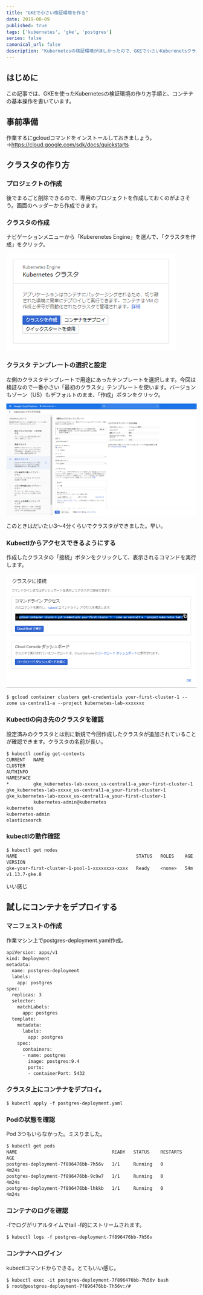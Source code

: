```yaml
---
title: "GKEで小さい検証環境を作る"
date: 2019-08-09
published: true
tags: ['kubernetes', 'gke', 'postgres']
series: false
canonical_url: false
description: "Kubernetesの検証環境がほしかったので、GKEで小さいKuberenetsクラスタを作ってみました。GCP初体験でも割と簡単にできます。"
---
```


## はじめに

この記事では、GKEを使ったKubernetesの検証環境の作り方手順と、コンテナの基本操作を書いています。

## 事前準備

作業するにgcloudコマンドをインストールしておきましょう。
→https://cloud.google.com/sdk/docs/quickstarts

## クラスタの作り方

### プロジェクトの作成
後でまるごと削除できるので、専用のプロジェクトを作成しておくのがよさそう。画面のヘッダーから作成できます。

### クラスタの作成

ナビゲーションメニューから「Kuberenetes Engine」を選んで、「クラスタを作成」をクリック。

![クラスタを作成する画面](./images/gke-create-cluster.png)

### クラスタ テンプレートの選択と設定

左側のクラスタテンプレートで用途にあったテンプレートを選択します。今回は検証なので一番小さい「最初のクラスタ」テンプレートを使います。バージョンもゾーン（US）もデフォルトのまま、「作成」ボタンをクリック。

![クラスタのテンプレートを選択します。](images/gke-select-cluster-template.png)


このときはだいたい3～4分くらいでクラスタができました。早い。

### Kubectlからアクセスできるようにする

作成したクラスタの「接続」ボタンをクリックして、表示されるコマンドを実行します。

![1565317478463](images/1565317478463.png)


```
$ gcloud container clusters get-credentials your-first-cluster-1 --zone us-central1-a --project kubernetes-lab-xxxxxxx
```

### Kubectlの向き先のクラスタを確認

設定済みのクラスタとは別に新規で今回作成したクラスタが追加されていることが確認できます。クラスタの名前が長い。

```
$ kubectl config get-contexts
CURRENT   NAME                                                           CLUSTER                                                        AUTHINFO                                                       NAMESPACE
*         gke_kubernetes-lab-xxxxx_us-central1-a_your-first-cluster-1   gke_kubernetes-lab-xxxxx_us-central1-a_your-first-cluster-1   gke_kubernetes-lab-xxxxx_us-central1-a_your-first-cluster-1
          kubernetes-admin@kubernetes                                    kubernetes                                                     kubernetes-admin                                               elasticsearch
```

### kubectlの動作確認

```
$ kubectl get nodes
NAME                                            STATUS   ROLES    AGE   VERSION
gke-your-first-cluster-1-pool-1-xxxxxxxx-xxxx   Ready    <none>   54m   v1.13.7-gke.8
```

いい感じ

## 試しにコンテナをデプロイする

### マニフェストの作成

作業マシン上でpostgres-deployment.yaml作成。

```
apiVersion: apps/v1
kind: Deployment
metadata:
  name: postgres-deployment
  labels:
    app: postgres
spec:
  replicas: 3
  selector:
    matchLabels:
      app: postgres
  template:
    metadata:
      labels:
        app: postgres
    spec:
      containers:
      - name: postgres
        image: postgres:9.4
        ports:
        - containerPort: 5432
```

### クラスタ上にコンテナをデプロイ。

```
$ kubectl apply -f postgres-deployment.yaml
```

### Podの状態を確認

Pod 3つもいらなかった。ミスりました。

```
$ kubectl get pods
NAME                                   READY   STATUS    RESTARTS   AGE
postgres-deployment-7f896476bb-7h56v   1/1     Running   0          4m24s
postgres-deployment-7f896476bb-9c9w7   1/1     Running   0          4m24s
postgres-deployment-7f896476bb-lhkkb   1/1     Running   0          4m24s
```

### コンテナのログを確認

-fでログがリアルタイムでtail -f的にストリームされます。

```
$ kubectl logs -f postgres-deployment-7f896476bb-7h56v
```

### コンテナへログイン

kubectlコマンドからできる。とてもいい感じ。

```
$ kubectl exec -it postgres-deployment-7f896476bb-7h56v bash
$ root@postgres-deployment-7f896476bb-7h56v:/#
```
